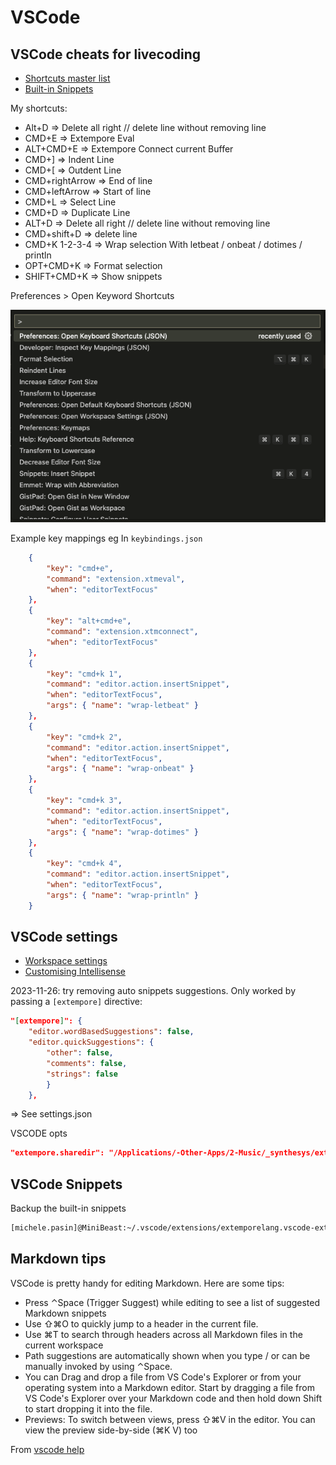 # VSCode

## VSCode cheats for livecoding

- [Shortcuts master list](https://kapeli.com/cheat_sheets/Visual_Studio_Code.docset/Contents/Resources/Documents/index)
- [Built-in Snippets](https://code.visualstudio.com/docs/editor/userdefinedsnippets)

My shortcuts: 

- Alt+D => Delete all right // delete line without removing line
- CMD+E => Extempore Eval
- ALT+CMD+E => Extempore Connect current Buffer
- CMD+] => Indent Line
- CMD+[ => Outdent Line
- CMD+rightArrow => End of line
- CMD+leftArrow => Start of line
- CMD+L => Select Line
- CMD+D => Duplicate Line
- ALT+D => Delete all right // delete line without removing line
- CMD+shift+D => delete line
- CMD+K 1-2-3-4 => Wrap selection With letbeat / onbeat / dotimes / println 
- OPT+CMD+K => Format selection
- SHIFT+CMD+K => Show snippets

Preferences > Open Keyword Shortcuts

![alt](../assets/images/2024-06-26-VsCode-Open-Keyboard-Shortcuts.png)



Example key mappings eg In `keybindings.json`

```json
    {
        "key": "cmd+e",
        "command": "extension.xtmeval",
        "when": "editorTextFocus"
    },
    {
        "key": "alt+cmd+e",
        "command": "extension.xtmconnect",
        "when": "editorTextFocus"
    },
    {
        "key": "cmd+k 1",
        "command": "editor.action.insertSnippet",
        "when": "editorTextFocus",
        "args": { "name": "wrap-letbeat" }
    },
    {
        "key": "cmd+k 2",
        "command": "editor.action.insertSnippet",
        "when": "editorTextFocus",
        "args": { "name": "wrap-onbeat" }
    },
    {
        "key": "cmd+k 3",
        "command": "editor.action.insertSnippet",
        "when": "editorTextFocus",
        "args": { "name": "wrap-dotimes" }
    },
    {
        "key": "cmd+k 4",
        "command": "editor.action.insertSnippet",
        "when": "editorTextFocus",
        "args": { "name": "wrap-println" }
    }
```
    


## VSCode settings 

- [Workspace settings](https://code.visualstudio.com/docs/getstarted/settings#_workspace-settings)
- [Customising Intellisense](https://code.visualstudio.com/docs/editor/intellisense#_customizing-intellisense)

2023-11-26: try removing auto snippets suggestions. Only worked by passing a `[extempore]` directive: 

```json
"[extempore]": {
    "editor.wordBasedSuggestions": false,
    "editor.quickSuggestions": {
        "other": false,
        "comments": false,
        "strings": false
        }
    },
```
=> See settings.json


VSCODE opts

```json
"extempore.sharedir": "/Applications/-Other-Apps/2-Music/_synthesys/extempore"
```






## VSCode Snippets 

Backup the built-in snippets 

```bash
[michele.pasin]@MiniBeast:~/.vscode/extensions/extemporelang.vscode-extempore-0.2.8/snippets>mv extempore.json extempore.json.bk
```



## Markdown tips

VSCode is pretty handy for editing Markdown. Here are some tips:

- Press ⌃Space (Trigger Suggest) while editing to see a list of suggested Markdown snippets
- Use ⇧⌘O to quickly jump to a header in the current file.
- Use ⌘T to search through headers across all Markdown files in the current workspace
- Path suggestions are automatically shown when you type / or can be manually invoked by using ⌃Space.
- You can Drag and drop a file from VS Code's Explorer or from your operating system into a Markdown editor. Start by dragging a file from VS Code's Explorer over your Markdown code and then hold down Shift to start dropping it into the file. 
- Previews: To switch between views, press ⇧⌘V in the editor. You can view the preview side-by-side (⌘K V) too

From [vscode help](https://code.visualstudio.com/docs/languages/markdown)


